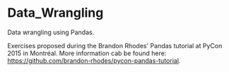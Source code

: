 # Data_Wrangling
Data wrangling using Pandas.

Exercises proposed during the Brandon Rhodes'  Pandas tutorial at PyCon 2015 in Montréal. 
More information cab be found here: https://github.com/brandon-rhodes/pycon-pandas-tutorial.
